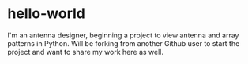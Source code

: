 # hello-world

I'm an antenna designer, beginning a project to view antenna and array patterns in Python. Will be forking from another Github user to start the project and want to share my work here as well.
